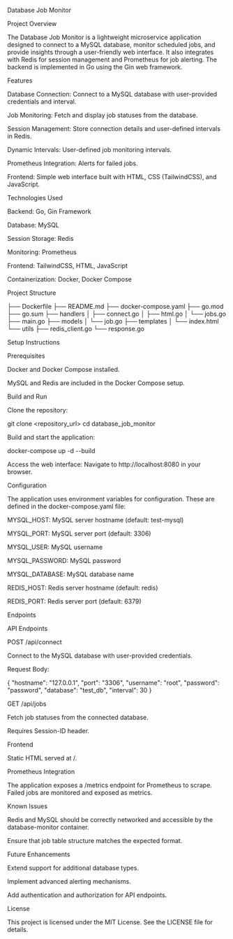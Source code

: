 Database Job Monitor

Project Overview

The Database Job Monitor is a lightweight microservice application designed to connect to a MySQL database, monitor scheduled jobs, and provide insights through a user-friendly web interface. It also integrates with Redis for session management and Prometheus for job alerting. The backend is implemented in Go using the Gin web framework.

Features

Database Connection: Connect to a MySQL database with user-provided credentials and interval.

Job Monitoring: Fetch and display job statuses from the database.

Session Management: Store connection details and user-defined intervals in Redis.

Dynamic Intervals: User-defined job monitoring intervals.

Prometheus Integration: Alerts for failed jobs.

Frontend: Simple web interface built with HTML, CSS (TailwindCSS), and JavaScript.

Technologies Used

Backend: Go, Gin Framework

Database: MySQL

Session Storage: Redis

Monitoring: Prometheus

Frontend: TailwindCSS, HTML, JavaScript

Containerization: Docker, Docker Compose

Project Structure

├── Dockerfile
├── README.md
├── docker-compose.yaml
├── go.mod
├── go.sum
├── handlers
│   ├── connect.go
│   ├── html.go
│   └── jobs.go
├── main.go
├── models
│   └── job.go
├── templates
│   └── index.html
└── utils
    ├── redis_client.go
    └── response.go

Setup Instructions

Prerequisites

Docker and Docker Compose installed.

MySQL and Redis are included in the Docker Compose setup.

Build and Run

Clone the repository:

git clone <repository_url>
cd database_job_monitor

Build and start the application:

docker-compose up -d --build

Access the web interface:
Navigate to http://localhost:8080 in your browser.

Configuration

The application uses environment variables for configuration. These are defined in the docker-compose.yaml file:

MYSQL_HOST: MySQL server hostname (default: test-mysql)

MYSQL_PORT: MySQL server port (default: 3306)

MYSQL_USER: MySQL username

MYSQL_PASSWORD: MySQL password

MYSQL_DATABASE: MySQL database name

REDIS_HOST: Redis server hostname (default: redis)

REDIS_PORT: Redis server port (default: 6379)

Endpoints

API Endpoints

POST /api/connect

Connect to the MySQL database with user-provided credentials.

Request Body:

{
  "hostname": "127.0.0.1",
  "port": "3306",
  "username": "root",
  "password": "password",
  "database": "test_db",
  "interval": 30
}

GET /api/jobs

Fetch job statuses from the connected database.

Requires Session-ID header.

Frontend

Static HTML served at /.

Prometheus Integration

The application exposes a /metrics endpoint for Prometheus to scrape. Failed jobs are monitored and exposed as metrics.

Known Issues

Redis and MySQL should be correctly networked and accessible by the database-monitor container.

Ensure that job table structure matches the expected format.

Future Enhancements

Extend support for additional database types.

Implement advanced alerting mechanisms.

Add authentication and authorization for API endpoints.

License

This project is licensed under the MIT License. See the LICENSE file for details.

